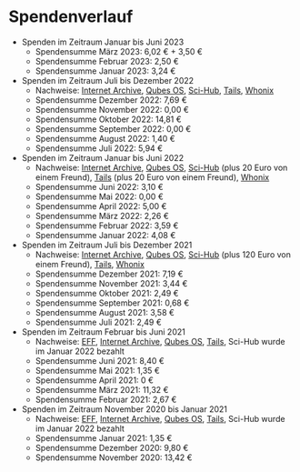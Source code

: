 # Spendenverlauf

* Spenden im Zeitraum Januar bis Juni 2023
  * Spendensumme März 2023: 6,02 € + 3,50 €
  * Spendensumme Februar 2023: 2,50 €
  * Spendensumme Januar 2023: 3,24 €
* Spenden im Zeitraum Juli bis Dezember 2022
  * Nachweise: [Internet Archive](../assets/images/donations/2023-01/internet-archive.png), [Qubes OS](../assets/images/donations/2023-01/qubes-os.png), [Sci-Hub](../assets/images/donations/2023-01/sci-hub.png), [Tails](../assets/images/donations/2023-01/tails.png), [Whonix](../assets/images/donations/2023-01/whonix.png)
  * Spendensumme Dezember 2022: 7,69 €
  * Spendensumme November 2022: 0,00 €
  * Spendensumme Oktober 2022: 14,81 €
  * Spendensumme September 2022: 0,00 €
  * Spendensumme August 2022: 1,40 €
  * Spendensumme Juli 2022: 5,94 €
* Spenden im Zeitraum Januar bis Juni 2022
  * Nachweise: [Internet Archive](../assets/images/donations/2022-07/internet-archive.png), [Qubes OS](../assets/images/donations/2022-07/qubes-os.png), [Sci-Hub](../assets/images/donations/2022-07/sci-hub.png) (plus 20 Euro von einem Freund), [Tails](../assets/images/donations/2022-07/tails.png) (plus 20 Euro von einem Freund), [Whonix](../assets/images/donations/2022-07/whonix.png)
  * Spendensumme Juni 2022: 3,10 €
  * Spendensumme Mai 2022: 0,00 €
  * Spendensumme April 2022: 5,00 €
  * Spendensumme März 2022: 2,26 €
  * Spendensumme Februar 2022: 3,59 €
  * Spendensumme Januar 2022: 4,08 €
* Spenden im Zeitraum Juli bis Dezember 2021
  * Nachweise: [Internet Archive](../assets/images/donations/2022-01/internet-archive.png), [Qubes OS](../assets/images/donations/2022-01/qubes-os.png), [Sci-Hub](../assets/images/donations/2022-01/sci-hub.png) (plus 120 Euro von einem Freund), [Tails](../assets/images/donations/2022-01/tails.png), [Whonix](../assets/images/donations/2022-01/whonix.png)
  * Spendensumme Dezember 2021: 7,19 €
  * Spendensumme November 2021: 3,44 €
  * Spendensumme Oktober 2021: 2,49 €
  * Spendensumme September 2021: 0,68 €
  * Spendensumme August 2021: 3,58 €
  * Spendensumme Juli 2021: 2,49 €
* Spenden im Zeitraum Februar bis Juni 2021
  * Nachweise: [EFF](../assets/images/donations/2021-06/eff.png), [Internet Archive](../assets/images/donations/2021-06/internet-archive.png), [Qubes OS](../assets/images/donations/2021-06/qubes.png), [Tails](../assets/images/donations/2021-06/tails.png), Sci-Hub wurde im Januar 2022 bezahlt
  * Spendensumme Juni 2021: 8,40 €
  * Spendensumme Mai 2021: 1,35 €
  * Spendensumme April 2021: 0 €
  * Spendensumme März 2021: 11,32 €
  * Spendensumme Februar 2021: 2,67 €
* Spenden im Zeitraum November 2020 bis Januar 2021
  * Nachweise: [EFF](../assets/images/donations/2021-01/eff.png), [Internet Archive](../assets/images/donations/2021-01/internet-archive.png), [Qubes OS](../assets/images/donations/2021-01/qubes.png), [Tails](../assets/images/donations/2021-01/tails.png), Sci-Hub wurde im Januar 2022 bezahlt
  * Spendensumme Januar 2021: 1,35 €
  * Spendensumme Dezember 2020: 9,80 €
  * Spendensumme November 2020: 13,42 €
